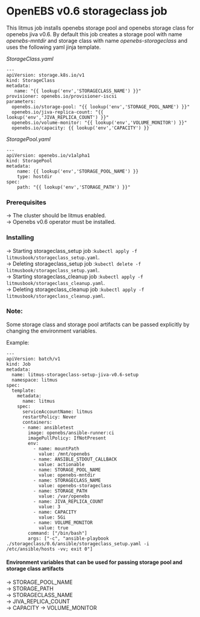 # OpenEBS v0.6 storageclass job

This litmus job installs openebs storage pool and openebs storage class for openebs jiva v0.6. By default this job creates a storage pool with name *openebs-mntdir* and storage class with name *openebs-storageclass* and uses the following yaml jinja template.

*StorageClass.yaml*

```
---
apiVersion: storage.k8s.io/v1
kind: StorageClass
metadata:
   name: "{{ lookup('env','STORAGECLASS_NAME') }}"
provisioner: openebs.io/provisioner-iscsi
parameters:
  openebs.io/storage-pool: "{{ lookup('env','STORAGE_POOL_NAME') }}"
  openebs.io/jiva-replica-count: "{{ lookup('env','JIVA_REPLICA_COUNT') }}"
  openebs.io/volume-monitor: "{{ lookup('env','VOLUME_MONITOR') }}"
  openebs.io/capacity: {{ lookup('env','CAPACITY') }}
```

*StoragePool.yaml*

```
---
apiVersion: openebs.io/v1alpha1
kind: StoragePool
metadata:
    name: {{ lookup('env','STORAGE_POOL_NAME') }}
    type: hostdir
spec:
    path: "{{ lookup('env','STORAGE_PATH') }}"
```

### Prerequisites

-> The cluster should be litmus enabled.  
-> Openebs v0.6 operator must be installed.  

### Installing

-> Starting storageclass_setup job :```kubectl apply -f litmusbook/storageclass_setup.yaml```.  
-> Deleting storageclass_setup job :```kubectl delete -f litmusbook/storageclass_setup.yaml```.  
-> Starting storageclass_cleanup job :```kubectl apply -f litmusbook/storageclass_cleanup.yaml```.  
-> Deleting storageclass_cleanup job :```kubectl apply -f litmusbook/storageclass_cleanup.yaml```.  

### Note:

Some storage class and storage pool artifacts can be passed explicitly by changing the environment variables.

Example:

```
---
apiVersion: batch/v1
kind: Job
metadata:
  name: litmus-storageclass-setup-jiva-v0.6-setup
  namespace: litmus 
spec:
  template:
    metadata:
      name: litmus
    spec:
      serviceAccountName: litmus
      restartPolicy: Never
      containers:
      - name: ansibletest
        image: openebs/ansible-runner:ci
        imagePullPolicy: IfNotPresent
        env: 
          - name: mountPath
            value: /mnt/openebs
          - name: ANSIBLE_STDOUT_CALLBACK
            value: actionable
          - name: STORAGE_POOL_NAME
            value: openebs-mntdir
          - name: STORAGECLASS_NAME
            value: openebs-storageclass
          - name: STORAGE_PATH
            value: /var/openebs
          - name: JIVA_REPLICA_COUNT 
            value: 3
          - name: CAPACITY 
            value: 5Gi
          - name: VOLUME_MONITOR 
            value: true
        command: ["/bin/bash"]
        args: ["-c", "ansible-playbook ./storageclass/0.6/ansible/storageclass_setup.yaml -i /etc/ansible/hosts -vv; exit 0"]
```


#### Environment variables that can be used for passing storage pool and storage class artifacts
-> STORAGE_POOL_NAME  
-> STORAGE_PATH  
-> STORAGECLASS_NAME  
-> JIVA_REPLICA_COUNT  
-> CAPACITY
-> VOLUME_MONITOR

